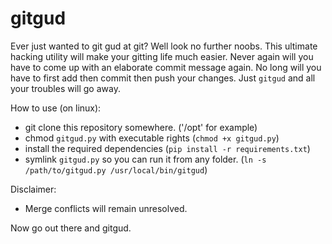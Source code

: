 # gitgud

Ever just wanted to git gud at git? Well look no further noobs. This ultimate hacking utility will make your gitting life much easier.
Never again will you have to come up with an elaborate commit message again. No long will you have to first add then commit then push your changes.
Just `gitgud` and all your troubles will go away.

How to use (on linux):
-  git clone this repository somewhere. ('/opt' for example)
-  chmod `gitgud.py` with executable rights (`chmod +x gitgud.py`)
-  install the required dependencies (`pip install -r requirements.txt`)
-  symlink `gitgud.py` so you can run it from any folder. (`ln -s /path/to/gitgud.py /usr/local/bin/gitgud`)

Disclaimer:
- Merge conflicts will remain unresolved.

Now go out there and gitgud.
